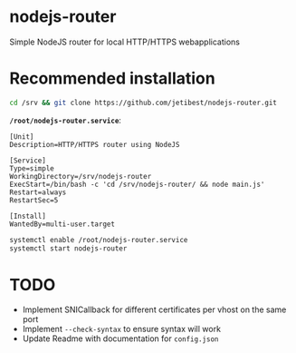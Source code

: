 # nodejs-router
Simple NodeJS router for local HTTP/HTTPS webapplications

# Recommended installation
```bash
cd /srv && git clone https://github.com/jetibest/nodejs-router.git
```

**`/root/nodejs-router.service`**:
```
[Unit]
Description=HTTP/HTTPS router using NodeJS

[Service]
Type=simple
WorkingDirectory=/srv/nodejs-router
ExecStart=/bin/bash -c 'cd /srv/nodejs-router/ && node main.js'
Restart=always
RestartSec=5

[Install]
WantedBy=multi-user.target
```

```bash
systemctl enable /root/nodejs-router.service
systemctl start nodejs-router
```

# TODO
 - Implement SNICallback for different certificates per vhost on the same port
 - Implement `--check-syntax` to ensure syntax will work
 - Update Readme with documentation for `config.json`
